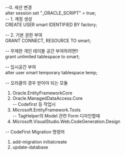 --0. 세션 변경 <br>
alter session set "_ORACLE_SCRIPT" = true;<br>
-- 1. 계정 생성<br>
CREATE USER smart IDENTIFIED BY factory;

-- 2. 기본 권한 부여<br>
GRANT CONNECT, RESOURCE TO smart;

-- 무제한 개인 테이블 공간 부여하려면!! <br>
grant unlimited tablespace to smart;

-- 임시공간 부여 <br>
alter user smart temporary tablespace temp;


-- 오라클의 경우 받아야 되는 모듈<br>
1) Oracle.EntityFrameworkCore <br>
2) Oracle.ManagedDataAccess.Core <br>
-- Codefirst 등 작업시<br>
3) Microsoft.EntityFramework.Tools <br>
-- TagHelper의 Model 관련 Form 디자인할때 <br>   
4) Microsoft.VisualStudio.Web.CodeGeneration.Design<br>

-- CodeFirst Migration 명령어 <br>
1) add-migration initialcreate <br>
2) update-database <br>
